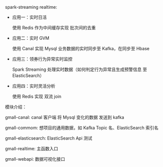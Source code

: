 spark-streaming realtime:
- 应用一：实时日活

  使用 Redis 作为中间缓存实现 批次间的去重

- 应用二：实时 GVM

  使用 Canal 实现 Mysql 业务数据的实时同步至 Kafka，在同步至 Hbase

- 应用三：领券行为异常实时监控

  Spark Streaming 处理实时数据（如何判定行为异常且生成预警信息 至 ElasticSearch）

- 应用四：实时灵活分析

  使用 Redis 实现 双流 join



模块介绍：

gmall-canal: canal 客户端 将 Mysql 变化的数据 发送到 kafka

gmall-commom: 想项目的通用数据，如 Kafka Topic 名、ElasticSearch 索引名

gmall-elasticsearch: ElasticSearch Api 测试

gmall-realtime: 主函数入口

gmall-webapi: 数据可视化接口